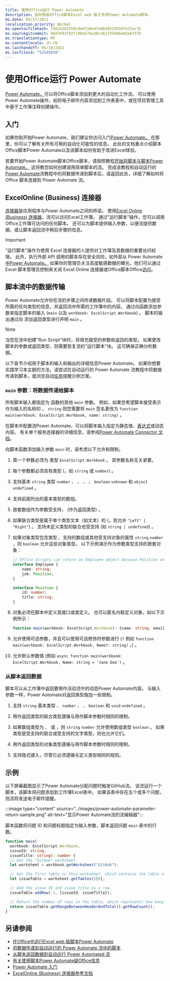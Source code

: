 ```yaml
---
title: 使用Office运行 Power Automate
description: 如何获取Office脚本Excel web 版工作流Power Automate脚本。
ms.date: 05/17/2021
localization_priority: Normal
ms.openlocfilehash: 7562a2b2359cde67a9a47e0640515018fe23ac35
ms.sourcegitcommit: 4687693f02fc90a57ba30c461f35046e02e6f5fb
ms.translationtype: MT
ms.contentlocale: zh-CN
ms.lasthandoff: 05/19/2021
ms.locfileid: "52545038"
---
```

# <a name="run-office-scripts-with-power-automate"></a>使用Office运行 Power Automate

[Power Automate，](https://flow.microsoft.com)可以将Office脚本添加到更大的自动化工作流。 可以使用Power Automate操作，如将电子邮件内容添加到工作表表中，或在项目管理工具中基于工作簿注释创建操作。

## <a name="get-started"></a>入门

如果你刚开始Power Automate，我们建议你访问入门[Power Automate。](/power-automate/getting-started) 在那里，你可以了解有关所有可用的自动化可能性的信息。 此处的文档重点介绍脚本Office脚本Power Automate以及该脚本如何有助于改进Excel体验。

若要开始Power Automate脚本Office脚本，请按照教程[开始将脚本与脚本Power Automate。](../tutorials/excel-power-automate-manual.md) 这将教您如何创建调用简单脚本的流。 完成该教程和自动运行的[Power Automate](../tutorials/excel-power-automate-trigger.md)流教程中的将数据传递到脚本后，请返回此处，详细了解如何将 Office 脚本连接到 Power Automate 流。

## <a name="excel-online-business-connector"></a>ExcelOnline (Business) 连接器

[连接器](/connectors/connectors)是应用程序与Power Automate之间的桥梁。 使用[Excel Online (Business) 连接器](/connectors/excelonlinebusiness)，流可以访问Excel工作簿。 通过"运行脚本"操作，您可以调用Office工作簿可访问的任何脚本。 还可以为脚本提供输入参数，以便流提供数据，或让脚本返回流中稍后步骤的信息。

> [!IMPORTANT]
> "运行脚本"操作为使用 Excel 连接器的人提供对工作簿及其数据的重要访问权限。 此外，执行外部 API 调用的脚本存在安全风险，如外部从 Power Automate[中Power Automate。](external-calls.md) 如果你的管理员关注高度敏感数据的曝光，他们可以通过 Excel 脚本管理员控制来关闭 Excel Online 连接器或Office脚本Office[访问](/microsoft-365/admin/manage/manage-office-scripts-settings)。

## <a name="data-transfer-in-flows-for-scripts"></a>脚本流中的数据传输

Power Automate允许你在流的步骤之间传递数据片段。 可以将脚本配置为接受所需的任何类型的信息，并返回流中所需的工作簿中的内容。 通过向函数添加参数来指定脚本的输入 (`main` 以及 `workbook: ExcelScript.Workbook`) 。 脚本的输出通过向 添加返回类型进行声明 `main` 。

> [!NOTE]
> 当您在流中创建"Run Script"块时，将填充接受的参数和返回的类型。 如果更改脚本的参数或返回类型，则需要恢复流的"运行脚本"块。 这可确保正确分析数据。

以下各节介绍用于脚本的输入和输出的详细信息Power Automate。 如果你想要实践学习本主题的方法，请尝试在自动运行的 Power Automate 流教程中将数据传递到[](../tutorials/excel-power-automate-trigger.md)脚本，或浏览自动[任务](../resources/scenarios/task-reminders.md)提醒示例方案。

### <a name="main-parameters-pass-data-to-a-script"></a>`main` 参数：将数据传递给脚本

所有脚本输入都指定为 函数的其他 `main` 参数。 例如，如果您希望脚本接受表示作为输入的名称的 ， `string` 则您需要将 `main` 签名更改为 `function main(workbook: ExcelScript.Workbook, name: string)` 。

在脚本中配置流Power Automate，可以将脚本输入指定为静态值、[表达式](/power-automate/use-expressions-in-conditions)或动态内容。 有关单个服务连接器的详细信息，请参阅[Power Automate Connector 文档](/connectors/)。

向脚本函数添加输入参数 `main` 时，请考虑以下允许和限制。

1. 第一个参数必须为 类型 `ExcelScript.Workbook` 。 其参数名称无关紧要。

2. 每个参数都必须具有类型 (，如 `string` 或 `number`) 。

3. 支持基本 `string` 类型 `number` 、 、 、 、 `boolean` `unknown` 和 `object` `undefined` 。

4. 支持前面列出的基本类型的数组。

5. 嵌套数组作为参数受支持， (作为返回类型) 。

6. 如果联合类型是属于单个类型文本（如文本）的 (，则允许 `"Left" | "Right"`) 。 支持未定义类型的联合也受支持 (如 `string | undefined`) 。

7. 如果对象类型包含类型 、支持的数组或其他受支持对象的属性 `string` `number` ，则 `boolean` 允许这些对象类型。 以下示例演示作为参数类型支持的嵌套对象：

    ```TypeScript
    // Office Scripts can return an Employee object because Position only contains strings and numbers.
    interface Employee {
        name: string;
        job: Position;
    }

    interface Position {
        id: number;
        title: string;
    }
    ```

8. 对象必须在脚本中定义其接口或类定义。 也可以匿名内联定义对象，如以下示例所示：

    ```TypeScript
    function main(workbook: ExcelScript.Workbook): {name: string, email: string}
    ```

9. 允许使用可选参数，并且可以使用可选修饰符参数进行 (`?` 例如 `function main(workbook: ExcelScript.Workbook, Name?: string)` ，) 。

10. 允许默认参数值 (例如 `async function main(workbook: ExcelScript.Workbook, Name: string = 'Jane Doe')` 。

### <a name="return-data-from-a-script"></a>从脚本返回数据

脚本可以从工作簿中返回要用作活动流中的动态Power Automate内容。 与输入参数一样，Power Automate对返回类型施加一些限制。

1. 支持 `string` 基本类型 、 `number` 、 、 `boolean` 和 `void` `undefined` 。

2. 用作返回类型的联合类型遵循与用作脚本参数时相同的限制。

3. 如果数组类型为 、 或 ，则 `string` `number` 允许使用数组类型 `boolean` 。 如果类型是受支持的联合或受支持的文字类型，则也允许它们。

4. 用作返回类型的对象类型遵循与用作脚本参数时相同的限制。

5. 支持隐式键入，尽管它必须遵循与定义类型相同的规则。

## <a name="example"></a>示例

以下屏幕截图显示了Power Automate分配问题时触发GitHub流。 [](https://github.com/) 该流运行一个脚本，该脚本将问题添加到工作簿Excel表中。 如果该表中存在五个或多个问题，则流将发送电子邮件提醒。

:::image type="content" source="../images/power-automate-parameter-return-sample.png" alt-text="显示Power Automate流的流编辑器":::

脚本函数将问题 ID 和问题标题指定为输入参数，脚本返回问题 `main` 表中的行数。

```TypeScript
function main(
  workbook: ExcelScript.Workbook,
  issueId: string,
  issueTitle: string): number {
  // Get the "GitHub" worksheet.
  let worksheet = workbook.getWorksheet("GitHub");

  // Get the first table in this worksheet, which contains the table of GitHub issues.
  let issueTable = worksheet.getTables()[0];

  // Add the issue ID and issue title as a row.
  issueTable.addRow(-1, [issueId, issueTitle]);

  // Return the number of rows in the table, which represents how many issues are assigned to this user.
  return issueTable.getRangeBetweenHeaderAndTotal().getRowCount();
}
```

## <a name="see-also"></a>另请参阅

- [在Office中运行Excel web 版脚本Power Automate](../tutorials/excel-power-automate-manual.md)
- [将数据传递到自动运行的 Power Automate 流中的脚本](../tutorials/excel-power-automate-trigger.md)
- [从脚本返回数据到自动运行 Power Automated 流](../tutorials/excel-power-automate-returns.md)
- [有关使用脚本Power Automate疑Office信息](../testing/power-automate-troubleshooting.md)
- [Power Automate 入门](/power-automate/getting-started)
- [ExcelOnline (Business) 连接器参考文档](/connectors/excelonlinebusiness/)
